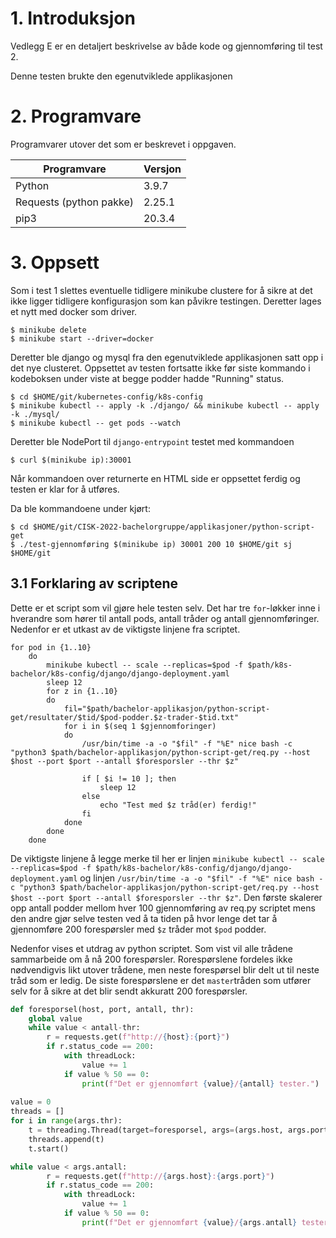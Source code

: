 # 1. Introduksjon

Vedlegg E er en detaljert beskrivelse av både kode og gjennomføring til test 2.

Denne testen brukte den egenutviklede applikasjonen

# 2. Programvare

Programvarer utover det som er beskrevet i oppgaven.

| Programvare                   | Versjon   |
|-------------------------------|-----------|
| Python                        | 3.9.7     |
| Requests (python pakke)       | 2.25.1   |
| pip3                          | 20.3.4    |

# 3. Oppsett

Som i test 1 slettes eventuelle tidligere minikube clustere for å sikre at det ikke ligger tidligere konfigurasjon som kan påvikre testingen. Deretter lages et nytt med docker som driver.

```shell
$ minikube delete
$ minikube start --driver=docker
```

Deretter ble django og mysql fra den egenutviklede applikasjonen satt opp i det nye clusteret. Oppsettet av testen fortsatte ikke før siste kommando i kodeboksen under viste at begge podder hadde "Running" status.

```shell
$ cd $HOME/git/kubernetes-config/k8s-config
$ minikube kubectl -- apply -k ./django/ && minikube kubectl -- apply -k ./mysql/
$ minikube kubectl -- get pods --watch
```

Deretter ble NodePort til `django-entrypoint` testet med kommandoen

```shell
$ curl $(minikube ip):30001
```

Når kommandoen over returnerte en HTML side er oppsettet ferdig og testen er klar for å utføres.

Da ble kommandoene under kjørt:
```shell
$ cd $HOME/git/CISK-2022-bachelorgruppe/applikasjoner/python-script-get
$ ./test-gjennomføring $(minikube ip) 30001 200 10 $HOME/git sj $HOME/git
```
## 3.1 Forklaring av scriptene

Dette er et script som vil gjøre hele testen selv. Det har tre `for`-løkker inne i hverandre som hører til antall pods, antall tråder og antall gjennomføringer. Nedenfor er et utkast av de viktigste linjene fra scriptet.

```shell
for pod in {1..10}
    do
        minikube kubectl -- scale --replicas=$pod -f $path/k8s-bachelor/k8s-config/django/django-deployment.yaml
        sleep 12
        for z in {1..10}
        do
            fil="$path/bachelor-applikasjon/python-script-get/resultater/$tid/$pod-podder.$z-trader-$tid.txt"
            for i in $(seq 1 $gjennomforinger)
            do
                /usr/bin/time -a -o "$fil" -f "%E" nice bash -c "python3 $path/bachelor-applikasjon/python-script-get/req.py --host $host --port $port --antall $foresporsler --thr $z"
                
                if [ $i != 10 ]; then
                    sleep 12
                else
                    echo "Test med $z tråd(er) ferdig!"
                fi
            done
        done
    done
```
De viktigste linjene å legge merke til her er linjen `minikube kubectl -- scale --replicas=$pod -f $path/k8s-bachelor/k8s-config/django/django-deployment.yaml` og linjen `/usr/bin/time -a -o "$fil" -f "%E" nice bash -c "python3 $path/bachelor-applikasjon/python-script-get/req.py --host $host --port $port --antall $foresporsler --thr $z"`. Den første skalerer opp antall podder mellom hver 100 gjennomføring av req.py scriptet mens den andre gjør selve testen ved å ta tiden på hvor lenge det tar å gjennomføre 200 forespørsler med `$z` tråder mot `$pod` podder.

Nedenfor vises et utdrag av python scriptet. Som vist vil alle trådene sammarbeide om å nå 200 forespørsler. Rorespørslene fordeles ikke nødvendigvis likt utover trådene, men neste forespørsel blir delt ut til neste tråd som er ledig.
De siste forespørslene er det `master`tråden som utfører selv for å sikre at det blir sendt akkuratt 200 forespørsler.

```python
def foresporsel(host, port, antall, thr):
    global value
    while value < antall-thr:
        r = requests.get(f"http://{host}:{port}")
        if r.status_code == 200:
            with threadLock:
                value += 1
            if value % 50 == 0:
                print(f"Det er gjennomført {value}/{antall} tester.")
                
value = 0
threads = []
for i in range(args.thr):
    t = threading.Thread(target=foresporsel, args=(args.host, args.port, args.antall, args.thr))
    threads.append(t)
    t.start()
```
```python
while value < args.antall:
        r = requests.get(f"http://{args.host}:{args.port}")
        if r.status_code == 200:
            with threadLock:
                value += 1
            if value % 50 == 0:
                print(f"Det er gjennomført {value}/{args.antall} tester.")
```
